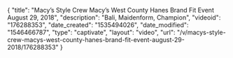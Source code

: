 {
    "title": "Macy’s Style Crew Macy’s West County Hanes Brand Fit Event August 29, 2018",
    "description": "Bali, Maidenform, Champion",
    "videoid": "176288353",
    "date_created": "1535494026",
    "date_modified": "1546466787",
    "type": "captivate",
    "layout": "video",
    "url": "\/v\/macys-style-crew-macys-west-county-hanes-brand-fit-event-august-29-2018\/176288353"
}